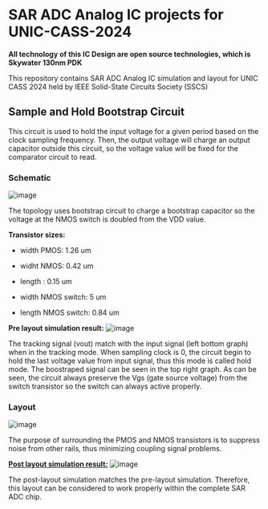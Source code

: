 # SAR ADC Analog IC projects for UNIC-CASS-2024

**All technology of this IC Design are open source technologies, which is Skywater 130nm PDK**

This repository contains SAR ADC Analog IC simulation and layout for UNIC CASS 2024 held by IEEE Solid-State Circuits Society (SSCS) 

## Sample and Hold Bootstrap Circuit
This circuit is used to hold the input voltage for a given period based on the clock sampling frequency. Then, the output voltage will charge an output capacitor outside this circuit, so the voltage value will be fixed for the comparator circuit to read.

### Schematic
![image](https://github.com/user-attachments/assets/ba60d1a8-755e-47bb-bc13-16f59aac06d7)

The topology uses bootstrap circuit to charge a bootstrap capacitor so the voltage at the NMOS switch is doubled from the VDD value.

**Transistor sizes:**
- width PMOS: 1.26 um
- widht NMOS: 0.42 um
- length : 0.15 um

- width NMOS switch: 5 um
- length NMOS switch: 0.84 um

**Pre layout simulation result:**
![image](https://github.com/user-attachments/assets/3285501e-2585-4548-bfe2-cf06336ca43d)

The tracking signal (vout) match with the input signal (left bottom graph) when in the tracking mode. When sampling clock is 0, the circuit begin to hold the last voltage value from input signal, thus this mode is called hold mode. The boostraped signal can be seen in the top right graph. As can be seen, the circuit always preserve the Vgs (gate source voltage) from the switch transistor so the switch can always active properly.

### Layout
![image](https://github.com/user-attachments/assets/79be5c9b-be99-48ff-8492-c58ed8ac61f8)

The purpose of surrounding the PMOS and NMOS transistors is to suppress noise from other rails, thus minimizing coupling signal problems.

<U>**Post layout simulation result:**</U>
![image](https://github.com/user-attachments/assets/96722b9f-1a03-476a-8e7b-a663f78d3752)

The post-layout simulation matches the pre-layout simulation. Therefore, this layout can be considered to work properly within the complete SAR ADC chip.




